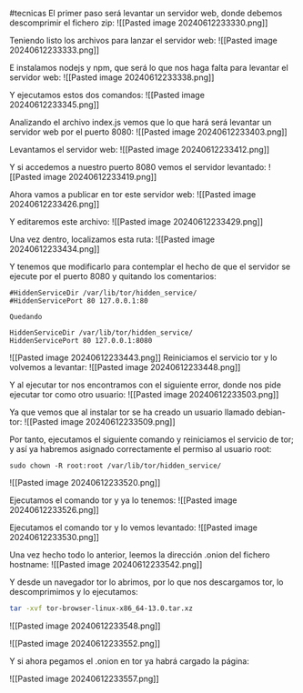 #tecnicas 
El primer paso será levantar un servidor web, donde debemos descomprimir el fichero zip:
![[Pasted image 20240612233330.png]]

Teniendo listo los archivos para lanzar el servidor web:
![[Pasted image 20240612233333.png]]

E instalamos nodejs y npm, que será lo que nos haga falta para levantar el servidor web:
![[Pasted image 20240612233338.png]]

Y ejecutamos estos dos comandos:
![[Pasted image 20240612233345.png]]

Analizando el archivo index.js vemos que lo que hará será levantar un servidor web por el puerto 8080:
![[Pasted image 20240612233403.png]]

Levantamos el servidor web:
![[Pasted image 20240612233412.png]]

Y si accedemos a nuestro puerto 8080 vemos el servidor levantado:
![[Pasted image 20240612233419.png]]

Ahora vamos a publicar en tor este servidor web:
![[Pasted image 20240612233426.png]]

Y editaremos este archivo:
![[Pasted image 20240612233429.png]]

Una vez dentro, localizamos esta ruta:
![[Pasted image 20240612233434.png]]

Y tenemos que modificarlo para contemplar el hecho de que el servidor se ejecute por el puerto 8080 y quitando los comentarios:
```
#HiddenServiceDir /var/lib/tor/hidden_service/
#HiddenServicePort 80 127.0.0.1:80

Quedando

HiddenServiceDir /var/lib/tor/hidden_service/
HiddenServicePort 80 127.0.0.1:8080
```

![[Pasted image 20240612233443.png]]
Reiniciamos el servicio tor y lo volvemos a levantar:
![[Pasted image 20240612233448.png]]

Y al ejecutar tor nos encontramos con el siguiente error, donde nos pide ejecutar tor como otro usuario:
![[Pasted image 20240612233503.png]]

Ya que vemos que al instalar tor se ha creado un usuario llamado debian-tor:
![[Pasted image 20240612233509.png]]

Por tanto, ejecutamos el siguiente comando y reiniciamos el servicio de tor; y así ya habremos asignado correctamente el permiso al usuario root:
```
sudo chown -R root:root /var/lib/tor/hidden_service/
```

![[Pasted image 20240612233520.png]]

Ejecutamos el comando tor y ya lo tenemos:
![[Pasted image 20240612233526.png]]

Ejecutamos el comando tor y lo vemos levantado:
![[Pasted image 20240612233530.png]]

Una vez hecho todo lo anterior, leemos la dirección .onion del fichero hostname:
![[Pasted image 20240612233542.png]]

Y desde un navegador tor lo abrimos, por lo que nos descargamos tor, lo descomprimimos y lo ejecutamos:
```bash
tar -xvf tor-browser-linux-x86_64-13.0.tar.xz
```
![[Pasted image 20240612233548.png]]

![[Pasted image 20240612233552.png]]

Y si ahora pegamos el .onion en tor ya habrá cargado la página:

![[Pasted image 20240612233557.png]]

